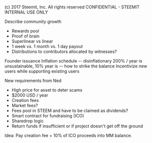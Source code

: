 
(c) 2017 Steemit, Inc.  All rights reserved
CONFIDENTIAL - STEEMIT INTERNAL USE ONLY

Describe community growth
- Rewards pool
- Proof of brain
- Superlinear vs linear
- 1 week vs. 1 month vs. 1 day payout
- Distributions to contributors allocated by witnesses?

Founder issuance
Inflation schedule -- disinflationary
200% / year is unsustainable, 10% year is -- how to strike the balance
Incentivize new users while supporting existing users



New requirements from Ned

- High price for asset to deter scams
- $2000 USD / year
- Creation fees
- Market fees?
- Fees pool in STEEM and have to be claimed as dividends?
- Smart contract for fundraising (ICO)
- Sharedrop logic
- Return funds if insufficient or if project doesn't get off the ground


Idea:  Pay creation fee + 10% of ICO proceeds into MM balance.

